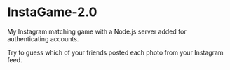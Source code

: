 InstaGame-2.0
=============

My Instagram matching game with a Node.js server added for authenticating accounts.

Try to guess which of your friends posted each photo from your Instagram feed.